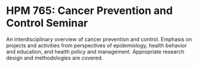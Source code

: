 # HPM 765: Cancer Prevention and Control Seminar

An interdisciplinary overview of cancer prevention and control. Emphasis on projects and activities from perspectives of epidemiology, health behavior and education, and health policy and management. Appropriate research design and methodologies are covered.